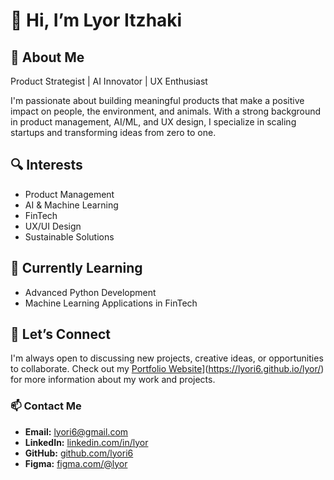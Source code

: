# 👋 Hi, I’m Lyor Itzhaki

## 🚀 About Me
Product Strategist | AI Innovator | UX Enthusiast

I'm passionate about building meaningful products that make a positive impact on people, the environment, and animals. With a strong background in product management, AI/ML, and UX design, I specialize in scaling startups and transforming ideas from zero to one.

## 🔍 Interests
- Product Management
- AI & Machine Learning
- FinTech
- UX/UI Design
- Sustainable Solutions

## 🌱 Currently Learning
- Advanced Python Development
- Machine Learning Applications in FinTech

## 🤝 Let’s Connect
I'm always open to discussing new projects, creative ideas, or opportunities to collaborate. Check out my [Portfolio Website]([https://debtcat.com)](https://lyori6.github.io/lyor/) for more information about my work and projects.

### 📫 Contact Me
- **Email:** [lyori6@gmail.com](mailto:lyori6@gmail.com)
- **LinkedIn:** [linkedin.com/in/lyor](https://www.linkedin.com/in/lyor)
- **GitHub:** [github.com/lyori6](https://github.com/lyori6)
- **Figma:** [figma.com/@lyor](https://www.figma.com/@lyor)
